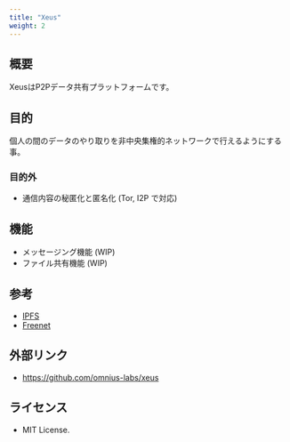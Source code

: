 ```yaml
---
title: "Xeus"
weight: 2
---
```


## 概要

XeusはP2Pデータ共有プラットフォームです。

## 目的

個人の間のデータのやり取りを非中央集権的ネットワークで行えるようにする事。

### 目的外

- 通信内容の秘匿化と匿名化 (Tor, I2P で対応)

## 機能

- メッセージング機能 (WIP)
- ファイル共有機能 (WIP)

## 参考

- [IPFS](https://github.com/ipfs)
- [Freenet](https://github.com/Freenet)

## 外部リンク

- <https://github.com/omnius-labs/xeus>

## ライセンス

- MIT License.
